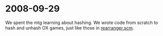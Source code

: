 2008-09-29
==========

We spent the mtg learning about hashing. We wrote code from scratch to hash and unhash OX games, just like those in [rearranger.scm](http://gamescrafters.berkeley.edu/software/rearranger.scm).
